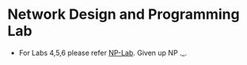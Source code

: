 # Network Design and Programming Lab

- For Labs 4,5,6 please refer [NP-Lab](https://github.com/ananyagupta6/NP-LAB/tree/master/NP_Sockets). Given up NP ._.

